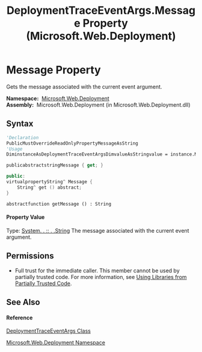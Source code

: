 ﻿---
title: DeploymentTraceEventArgs.Message Property  (Microsoft.Web.Deployment)
TOCTitle: Message Property
ms:assetid: P:Microsoft.Web.Deployment.DeploymentTraceEventArgs.Message
ms:mtpsurl: https://msdn.microsoft.com/en-us/library/microsoft.web.deployment.deploymenttraceeventargs.message(v=VS.90)
ms:contentKeyID: 20208835
ms.date: 05/02/2012
mtps_version: v=VS.90
f1_keywords:
- Microsoft.Web.Deployment.DeploymentTraceEventArgs.Message
- Microsoft.Web.Deployment.DeploymentTraceEventArgs.get_Message
dev_langs:
- CSharp
- JScript
- VB
- c++
api_location:
- Microsoft.Web.Deployment.dll
api_name:
- Microsoft.Web.Deployment.DeploymentTraceEventArgs.get_Message
- Microsoft.Web.Deployment.DeploymentTraceEventArgs.Message
api_type:
- Managed
topic_type:
- apiref
- kbSyntax
product_family_name: VS
ROBOTS: INDEX,FOLLOW
---

# Message Property

Gets the message associated with the current event argument.

**Namespace:**  [Microsoft.Web.Deployment](microsoft-web-deployment-namespace.md)  
**Assembly:**  Microsoft.Web.Deployment (in Microsoft.Web.Deployment.dll)

## Syntax

``` vb
'Declaration
PublicMustOverrideReadOnlyPropertyMessageAsString
'Usage
DiminstanceAsDeploymentTraceEventArgsDimvalueAsStringvalue = instance.Message
```

``` csharp
publicabstractstringMessage { get; }
```

``` c++
public:
virtualpropertyString^ Message {
    String^ get () abstract;
}
```

``` jscript
abstractfunction getMessage () : String
```

#### Property Value

Type: [System. . :: . .String](https://msdn.microsoft.com/en-us/library/s1wwdcbf\(v=vs.90\))  
The message associated with the current event argument.  

## Permissions

  - Full trust for the immediate caller. This member cannot be used by partially trusted code. For more information, see [Using Libraries from Partially Trusted Code](https://msdn.microsoft.com/en-us/library/8skskf63\(v=vs.90\)).

## See Also

#### Reference

[DeploymentTraceEventArgs Class](deploymenttraceeventargs-class-microsoft-web-deployment.md)

[Microsoft.Web.Deployment Namespace](microsoft-web-deployment-namespace.md)

